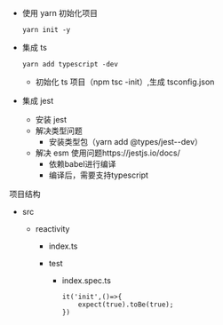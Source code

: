 * 使用 yarn 初始化项目

  ```
  yarn init -y
  ```

* 集成 ts

  ```
  yarn add typescript -dev
  ```

  * 初始化 ts 项目（npm tsc -init）,生成 tsconfig.json

    

* 集成 jest

  * 安装 jest
  * 解决类型问题
    * 安装类型包（yarn add @types/jest--dev）
  * 解决 esm 使用问题https://jestjs.io/docs/
    * 依赖babel进行编译
    * 编译后，需要支持typescript







项目结构

* src

  * reactivity

    * index.ts

    * test

      * index.spec.ts

        ```
        it('init',()=>{
        	expect(true).toBe(true);
        })
        ```

        

